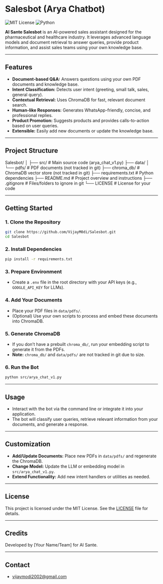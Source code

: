 # Salesbot (Arya Chatbot)

![MIT License](https://img.shields.io/badge/license-MIT-green)
![Python](https://img.shields.io/badge/python-3.8%2B-blue)

**AI Sante Salesbot** is an AI-powered sales assistant designed for the pharmaceutical and healthcare industry. It leverages advanced language models and document retrieval to answer queries, provide product information, and assist sales teams using your own knowledge base.

---

## Features

- **Document-based Q&A:** Answers questions using your own PDF documents and knowledge base.
- **Intent Classification:** Detects user intent (greeting, small talk, sales, general query).
- **Contextual Retrieval:** Uses ChromaDB for fast, relevant document search.
- **Human-like Responses:** Generates WhatsApp-friendly, concise, and professional replies.
- **Product Promotion:** Suggests products and provides calls-to-action based on user queries.
- **Extensible:** Easily add new documents or update the knowledge base.

---

## Project Structure

Salesbot/
│
├── src/ # Main source code (arya_chat_v1.py)
├── data/
│ └── pdfs/ # PDF documents (not tracked in git)
├── chroma_db/ # ChromaDB vector store (not tracked in git)
├── requirements.txt # Python dependencies
├── README.md # Project overview and instructions
├── .gitignore # Files/folders to ignore in git
└── LICENSE # License for your code



---

## Getting Started

### 1. Clone the Repository

```bash
git clone https://github.com/VijayM0di/Salesbot.git
cd Salesbot
```

### 2. Install Dependencies

```bash
pip install -r requirements.txt
```

### 3. Prepare Environment

- Create a `.env` file in the root directory with your API keys (e.g., `GOOGLE_API_KEY` for LLMs).

### 4. Add Your Documents

- Place your PDF files in `data/pdfs/`.
- (Optional) Use your own scripts to process and embed these documents into ChromaDB.

### 5. Generate ChromaDB

- If you don’t have a prebuilt `chroma_db/`, run your embedding script to generate it from the PDFs.
- **Note:** `chroma_db/` and `data/pdfs/` are not tracked in git due to size.

### 6. Run the Bot

```bash
python src/arya_chat_v1.py
```

---

## Usage

- Interact with the bot via the command line or integrate it into your application.
- The bot will classify user queries, retrieve relevant information from your documents, and generate a response.

---

## Customization

- **Add/Update Documents:** Place new PDFs in `data/pdfs/` and regenerate the ChromaDB.
- **Change Model:** Update the LLM or embedding model in `src/arya_chat_v1.py`.
- **Extend Functionality:** Add new intent handlers or utilities as needed.

---

## License

This project is licensed under the MIT License. See the [LICENSE](LICENSE) file for details.

---

## Credits

Developed by [Your Name/Team] for AI Sante.

---

## Contact

- vijaymodi2002@gmail.com
